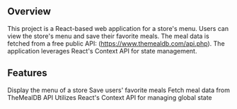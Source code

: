 ## Overview
This project is a React-based web application for a store's menu. Users can view the store's menu and save their favorite meals. The meal data is fetched from a free public API: (https://www.themealdb.com/api.php). The application leverages React's Context API for state management.

## Features
Display the menu of a store
Save users' favorite meals
Fetch meal data from TheMealDB API
Utilizes React's Context API for managing global state
